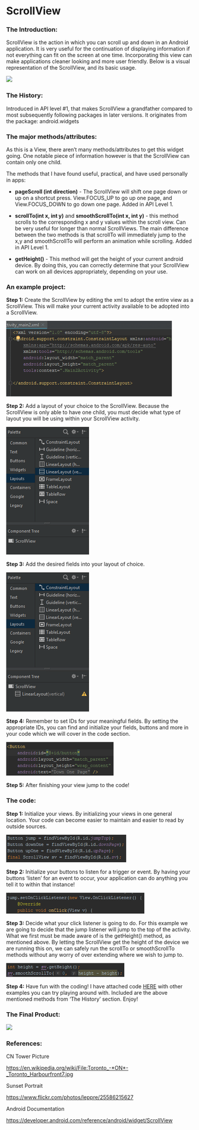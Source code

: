 ScrollView
==========

### The Introduction:

ScrollView is the action in which you can scroll up and down in an Android
application. It is very useful for the continuation of displaying information if
not everything can fit on the screen at one time. Incorporating this view can
make applications cleaner looking and more user friendly. Below is a visual
representation of the ScrollView, and its basic usage.

![](https://github.com/rfmaynard/ScrollView/blob/master/images/ryanScrollTest.gif)

### The History:

Introduced in API level \#1, that makes ScrollView a grandfather compared to
most subsequently following packages in later versions. It originates from the
package: android.widgets

### The major methods/attributes:

As this is a View, there aren’t many methods/attributes to get this widget
going. One notable piece of information however is that the ScrollView can
contain only one child.

The methods that I have found useful, practical, and have used personally in
apps:

-   **pageScroll (int direction)** - The ScrollView will shift one page down or
    up on a shortcut press. View.FOCUS_UP to go up one page, and View.FOCUS_DOWN
    to go down one page. Added in API Level 1.

-   **scrollTo(int x, int y)** and **smoothScrollTo(int x, int y)** - this
    method scrolls to the corresponding x and y values within the scroll view.
    Can be very useful for longer than normal ScrollViews. The main difference
    between the two methods is that scrollTo will immediately jump to the x,y
    and smoothScrollTo will perform an animation while scrolling. Added in API
    Level 1.

-   **getHeight()** - This method will get the height of your current android
    device. By doing this, you can correctly determine that your ScrollView can
    work on all devices appropriately, depending on your use.

### An example project:

**Step 1:** Create the ScrollView by editing the xml to adopt the entire view as
a ScrollView. This will make your current activity available to be adopted into
a ScrollView.

![](https://github.com/rfmaynard/ScrollView/blob/master/images/scrollLayout.gif)

**Step 2:** Add a layout of your choice to the ScrollView. Because the
ScrollView is only able to have one child, you must decide what type of layout
you will be using within your ScrollView activity.

![](https://github.com/rfmaynard/ScrollView/blob/master/images/scrollLayout2.gif)

**Step 3:** Add the desired fields into your layout of choice.

![](https://github.com/rfmaynard/ScrollView/blob/master/images/scrollLayout3.gif)

**Step 4:** Remember to set IDs for your meaningful fields. By setting the
appropriate IDs, you can find and initialize your fields, buttons and more in
your code which we will cover in the code section.

![](https://github.com/rfmaynard/ScrollView/blob/master/images/scrollLayout4.gif)

**Step 5:** After finishing your view jump to the code!

### The code:

**Step 1:** Initialize your views. By initializing your views in one general
location. Your code can become easier to maintain and easier to read by outside
sources.

![](https://github.com/rfmaynard/ScrollView/blob/master/images/code1.png)

**Step 2:** Initialize your buttons to listen for a trigger or event. By having
your buttons ‘listen’ for an event to occur, your application can do anything
you tell it to within that instance!

![](https://github.com/rfmaynard/ScrollView/blob/master/images/code2.png)

**Step 3:** Decide what your click listener is going to do. For this example we
are going to decide that the jump listener will jump to the top of the activity.
What we first must be made aware of is the getHeight() method, as mentioned
above. By letting the ScrollView get the height of the device we are running
this on, we can safely run the scrollTo or smoothScrollTo methods without any
worry of over extending where we wish to jump to.

![](https://github.com/rfmaynard/ScrollView/blob/master/images/code3.png)

**Step 4:** Have fun with the coding! I have attached code
[HERE](https://github.com/rfmaynard/ScrollView/tree/master/ScrollViewCode) with
other examples you can try playing around with. Included are the above mentioned
methods from ‘The History’ section. Enjoy!

### The Final Product:

![](https://github.com/rfmaynard/ScrollView/blob/master/images/scrollLayout_final.gif)

### References:

CN Tower Picture

https://en.wikipedia.org/wiki/File:Toronto_-*ON*-_Toronto_Harbourfront7.jpg

Sunset Portrait

https://www.flickr.com/photos/leppre/25586215627

Android Documentation

https://developer.android.com/reference/android/widget/ScrollView

 

 
